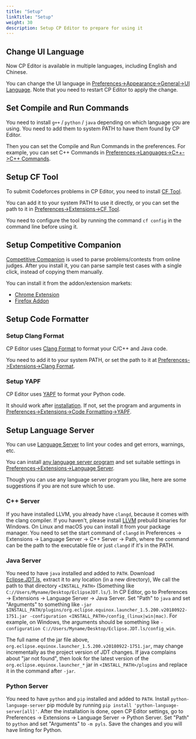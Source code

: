 ```yaml
---
title: "Setup"
linkTitle: "Setup"
weight: 30
description: Setup CP Editor to prepare for using it
---
```


## Change UI Language

Now CP Editor is available in multiple languages, including English and Chinese.

You can change the UI language in [Preferences->Appearance->General->UI Language](../preferences/appearance/_index.ru.md#ui-language). Note that you need to restart CP Editor to apply the change.

## Set Compile and Run Commands

You need to install `g++` / `python` / `java` depending on which language you are using. You need to add them to system PATH to have them found by CP Editor.

Then you can set the Compile and Run Commands in the preferences. For example, you can set C++ Commands in [Preferences->Languages->C++->C++ Commands](../preferences/language/_index.ru.md#c-commands).

## Setup CF Tool

To submit Codeforces problems in CP Editor, you need to install [CF Tool](https://github.com/xalanq/cf-tool).

You can add it to your system PATH to use it directly, or you can set the path to it in [Preferences->Extensions->CF Tool](../preferences/extensions/_index.ru.md#cf-tool).

You need to configure the tool by running the command `cf config` in the command line before using it.

## Setup Competitive Companion

[Competitive Companion](https://github.com/jmerle/competitive-companion) is used to parse problems/contests from online judges. After you install it, you can parse sample test cases with a single click, instead of copying them manually.

You can install it from the addon/extension markets:

-   [Chrome Extension](https://chrome.google.com/webstore/detail/competitive-companion/cjnmckjndlpiamhfimnnjmnckgghkjbl)
-   [Firefox Addon](https://addons.mozilla.org/en-US/firefox/addon/competitive-companion/)

## Setup Code Formatter

### Setup Clang Format

CP Editor uses [Clang Format](http://releases.llvm.org/download.html) to format your C/C++ and Java code.

You need to add it to your system PATH, or set the path to it at [Preferences->Extensions->Clang Format](../preferences/extensions/_index.ru.md#clang-format).

### Setup YAPF

CP Editor uses [YAPF](https://github.com/google/yapf) to format your Python code.

It should work after [installation](https://github.com/google/yapf#installation). If not, set the program and arguments in [Preferences->Extensions->Code Formatting->YAPF](../preferences/extensions/_index.ru.md#yapf).

## Setup Language Server

You can use [Language Server](https://microsoft.github.io/language-server-protocol/) to lint your codes and get errors, warnings, etc.

You can install [any language server program](https://microsoft.github.io/language-server-protocol/implementors/servers/) and set suitable settings in [Preferences->Extensions->Language Server](../preferences/extensions/_index.ru.md#language-server).

Though you can use any language server program you like, here are some suggestions if you are not sure which to use.

### C++ Server

If you have installed LLVM, you already have `clangd`, because it comes with the clang compiler. If you haven't, please install [LLVM](https://releases.llvm.org/download.html) prebuild binaries for Windows. On Linux and macOS you can install it from your package manager. You need to set the start command of `clangd` in Preferences -> Extensions -> Language Server -> C++ Server -> Path, where the command can be the path to the executable file or just `clangd` if it's in the PATH.

### Java Server

You need to have `java` installed and added to `PATH`. Download [Eclipse.JDT.ls](http://download.eclipse.org/jdtls/snapshots/jdt-language-server-latest.tar.gz), extract it to any location (in a new directory), We call the path to that directory `<INSTALL_PATH>` (Something like `C://Users/Myname/Desktop/EclipseJDT.ls/`). In CP Editor, go to Preferences -> Extensions -> Language Server -> Java Server. Set "Path" to `java` and set "Arguments" to something like `-jar $INSTALL_PATH/plugins/org.eclipse.equinox.launcher_1.5.200.v20180922-1751.jar -configuration <INSTALL_PATH>/config_(linux|win|mac)`. For example, on Windows, the arguments should be something like `-configuration C://Users/Myname/Desktop/Eclipse.JDT.ls/config_win`.

The full name of the jar file above, `org.eclipse.equinox.launcher_1.5.200.v20180922-1751.jar`, may change incrementally as the project version of JDT changes. If java complains about "jar not found", then look for the latest version of the `org.eclipse.equinox.launcher_*` jar in `<INSTALL_PATH>/plugins` and replace it in the command after `-jar`.

### Python Server

You need to have `python` and `pip` installed and added to `PATH`. Install `python-language-server` pip module by running `pip install 'python-language-server[all]'`. After the installation is done, open CP Editor settings, go to Preferences -> Extensions -> Language Server -> Python Server. Set "Path" to `python` and set "Arguments" to `-m pyls`. Save the changes and you will have linting for Python.

